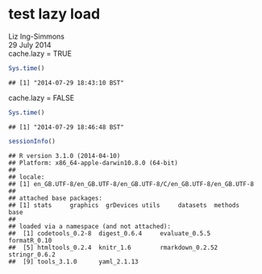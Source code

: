 # test lazy load
Liz Ing-Simmons  
29 July 2014  
cache.lazy = TRUE

```r
Sys.time()
```

```
## [1] "2014-07-29 18:43:10 BST"
```

cache.lazy = FALSE

```r
Sys.time()
```

```
## [1] "2014-07-29 18:46:48 BST"
```


```r
sessionInfo()
```

```
## R version 3.1.0 (2014-04-10)
## Platform: x86_64-apple-darwin10.8.0 (64-bit)
## 
## locale:
## [1] en_GB.UTF-8/en_GB.UTF-8/en_GB.UTF-8/C/en_GB.UTF-8/en_GB.UTF-8
## 
## attached base packages:
## [1] stats     graphics  grDevices utils     datasets  methods   base     
## 
## loaded via a namespace (and not attached):
##  [1] codetools_0.2-8  digest_0.6.4     evaluate_0.5.5   formatR_0.10    
##  [5] htmltools_0.2.4  knitr_1.6        rmarkdown_0.2.52 stringr_0.6.2   
##  [9] tools_3.1.0      yaml_2.1.13
```
